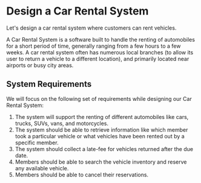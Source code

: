 # Design a Car Rental System
Let's design a car rental system where customers can rent vehicles.

A Car Rental System is a software built to handle the renting of automobiles for a short period of time, generally ranging from a few hours to a few weeks. A car rental system often has numerous local branches (to allow its user to return a vehicle to a different location), and primarily located near airports or busy city areas.

## System Requirements
We will focus on the following set of requirements while designing our Car Rental System:

1. The system will support the renting of different automobiles like cars, trucks, SUVs, vans, and motorcycles. 
2. The system should be able to retrieve information like which member took a particular vehicle or what vehicles have been rented out by a specific member. 
3. The system should collect a late-fee for vehicles returned after the due date. 
4. Members should be able to search the vehicle inventory and reserve any available vehicle. 
5. Members should be able to cancel their reservations.
